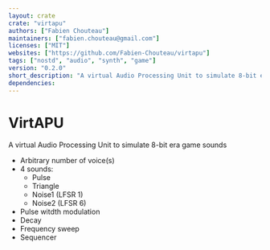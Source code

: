 ```yaml
---
layout: crate
crate: "virtapu"
authors: ["Fabien Chouteau"]
maintainers: ["fabien.chouteau@gmail.com"]
licenses: ["MIT"]
websites: ["https://github.com/Fabien-Chouteau/virtapu"]
tags: ["nostd", "audio", "synth", "game"]
version: "0.2.0"
short_description: "A virtual Audio Processing Unit to simulate 8-bit era game sounds"
dependencies: 
---
```

# VirtAPU

A virtual Audio Processing Unit to simulate 8-bit era game sounds

 - Arbitrary number of voice(s)
 - 4 sounds:
   - Pulse
   - Triangle
   - Noise1 (LFSR 1)
   - Noise2 (LFSR 6)
 - Pulse witdth modulation
 - Decay
 - Frequency sweep
 - Sequencer


